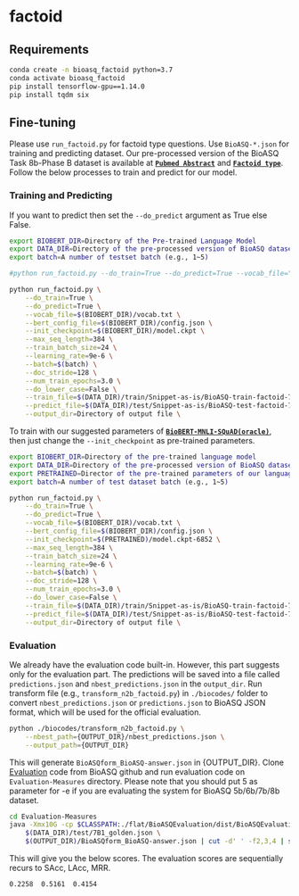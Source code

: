 # factoid

## Requirements
```bash
conda create -n bioasq_factoid python=3.7
conda activate bioasq_factoid
pip install tensorflow-gpu==1.14.0
pip install tqdm six 
```

## Fine-tuning
Please use `run_factoid.py` for factoid type questions. Use `BioASQ-*.json` for training and predicting dataset.
Our pre-processed version of the BioASQ Task 8b-Phase B dataset is available at **[`Pubmed Abstract`](https://drive.google.com/drive/folders/1SlgDQUg2hNMBRDgPZlqo_ucRZpDM3TV6)** and **[`Factoid type`](https://drive.google.com/drive/folders/1SlgDQUg2hNMBRDgPZlqo_ucRZpDM3TV6)**.
Follow the below processes to train and predict for our model.

### Training and Predicting
If you want to predict then set the `--do_predict` argument as True else False.

```bash
export BIOBERT_DIR=Directory of the Pre-trained Language Model
export DATA_DIR=Directory of the pre-processed version of BioASQ dataset
export batch=A number of testset batch (e.g., 1~5)

#python run_factoid.py --do_train=True --do_predict=True --vocab_file="C:/Users/Elias/Documents/TU_Wien/M4.Semester/AIR/biobert_v1.1_pubmed/vocab.txt" --bert_config_file="C:/Users/Elias/Documents/TU_Wien/M4.Semester/AIR/biobert_v1.1_pubmed/bert_config.json" --init_checkpoint="C:/Users/Elias/Documents/TU_Wien/M4.Semester/AIR/biobert_v1.1_pubmed/model.ckpt-1000000" --max_seq_length=256 --train_batch_size=1 --learning_rate=5e-6 --batch=1 --doc_stride=128 --num_train_epochs=3.0 --do_lower_case=False --train_file="C:/Users/Elias/Documents/TU_Wien/M4.Semester/AIR/BioASQ-training8b/training8b.json" --predict_file="C:/Users/Elias/Documents/TU_Wien/M4.Semester/AIR/BioASQ-training8b/phaseA_8b_01.json" --output_dir="C:/Users/Elias/Documents/TU_Wien/M4.Semester/AIR/BioASQ-training8b"

python run_factoid.py \
    --do_train=True \
    --do_predict=True \
    --vocab_file=$(BIOBERT_DIR)/vocab.txt \
    --bert_config_file=$(BIOBERT_DIR)/config.json \
    --init_checkpoint=$(BIOBERT_DIR)/model.ckpt \
    --max_seq_length=384 \
    --train_batch_size=24 \
    --learning_rate=9e-6 \
    --batch=$(batch) \
    --doc_stride=128 \
    --num_train_epochs=3.0 \
    --do_lower_case=False \
    --train_file=$(DATA_DIR)/train/Snippet-as-is/BioASQ-train-factoid-7b-snippet-annotated.json \
    --predict_file=$(DATA_DIR)/test/Snippet-as-is/BioASQ-test-factoid-7b-$(batch)-snippet.json \
    --output_dir=Directory of output file \
```

To train with our suggested parameters of **[`BioBERT-MNLI-SQuAD(oracle)`](https://drive.google.com/drive/folders/1JB90k-FiAhqWlF_KD2jtKc0keWi2RDHh)**,
then just change the `--init_checkpoint` as pre-trained parameters.

```bash
export BIOBERT_DIR=Directory of the pre-trained language model
export DATA_DIR=Directory of the pre-processed version of BioASQ dataset
export PRETRAINED=Director of the pre-trained parameters of our language model
export batch=A number of test dataset batch (e.g., 1~5)

python run_factoid.py \
    --do_train=True \
    --do_predict=True \
    --vocab_file=$(BIOBERT_DIR)/vocab.txt \
    --bert_config_file=$(BIOBERT_DIR)/config.json \
    --init_checkpoint=$(PRETRAINED)/model.ckpt-6852 \
    --max_seq_length=384 \
    --train_batch_size=24 \
    --learning_rate=9e-6 \
    --batch=$(batch) \
    --doc_stride=128 \
    --num_train_epochs=3.0 \
    --do_lower_case=False \
    --train_file=$(DATA_DIR)/train/Snippet-as-is/BioASQ-train-factoid-7b-snippet-annotated.json \
    --predict_file=$(DATA_DIR)/test/Snippet-as-is/BioASQ-test-factoid-7b-$(batch)-snippet.json \
    --output_dir=Directory of output file \
```

### Evaluation
We already have the evaluation code built-in. However, this part suggests only for the evaluation part.
The predictions will be saved into a file called `predictions.json` and `nbest_predictions.json` in the `output_dir`.
Run transform file (e.g., `transform_n2b_factoid.py`) in `./biocodes/` folder to convert `nbest_predictions.json` or `predictions.json` to BioASQ JSON format, which will be used for the official evaluation.

```bash
python ./biocodes/transform_n2b_factoid.py \
    --nbest_path={OUTPUT_DIR}/nbest_predictions.json \
    --output_path={OUTPUT_DIR}
```

This will generate `BioASQform_BioASQ-answer.json` in {OUTPUT_DIR}.
Clone [Evaluation](https://github.com/BioASQ/Evaluation-Measures) code from BioASQ github and run evaluation code on `Evaluation-Measures` directory.
Please note that you should put 5 as parameter for -e if you are evaluating the system for BioASQ 5b/6b/7b/8b dataset.

```bash
cd Evaluation-Measures
java -Xmx10G -cp $CLASSPATH:./flat/BioASQEvaluation/dist/BioASQEvaluation.jar evaluation.EvaluatorTask1b -phaseB -e 5 \
    $(DATA_DIR)/test/7B1_golden.json \
    $(OUTPUT_DIR)/BioASQform_BioASQ-answer.json | cut -d' ' -f2,3,4 | sed -e 's/ /\t/g'
```

This will give you the below scores.
The evaluation scores are sequentially recurs to SAcc, LAcc, MRR.
```bash
0.2258	0.5161	0.4154
```
